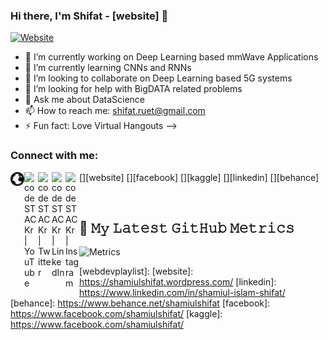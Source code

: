 ### Hi there, I'm Shifat - [website] 👋 

[![Website](https://img.shields.io/website?label=shamiulshifat.wordpress.com&style=for-the-badge&url=https%3A%2F%2Fcodestackr.com)](https://shamiulshifat.wordpress.com/)


- 🔭 I’m currently working on Deep Learning based mmWave Applications
- 🌱 I’m currently learning CNNs and RNNs
- 👯 I’m looking to collaborate on Deep Learning based 5G systems
- 🤔 I’m looking for help with  BigDATA related problems
- 💬 Ask me about DataScience
- 📫 How to reach me: shifat.ruet@gmail.com
- ⚡ Fun fact: Love Virtual Hangouts
-->

### Connect with me:

[<img align="left" alt="codeSTACKr.com" width="22px" src="https://raw.githubusercontent.com/iconic/open-iconic/master/svg/globe.svg" />][website]
[<img align="left" alt="codeSTACKr | YouTube" width="22px" src="https://cdn.jsdelivr.net/npm/simple-icons@v3/icons/facebook.svg" />][facebook]
[<img align="left" alt="codeSTACKr | Twitter" width="22px" src="https://cdn.jsdelivr.net/npm/simple-icons@v3/icons/kaggle.svg" />][kaggle]
[<img align="left" alt="codeSTACKr | LinkedIn" width="22px" src="https://cdn.jsdelivr.net/npm/simple-icons@v3/icons/linkedin.svg" />][linkedin]
[<img align="left" alt="codeSTACKr | Instagram" width="22px" src="https://cdn.jsdelivr.net/npm/simple-icons@v3/icons/instagram.svg" />][behance]

<br />

## 🔔 𝙼𝚢 𝙻𝚊𝚝𝚎𝚜𝚝 𝙶𝚒𝚝𝙷𝚞𝚋 𝙼𝚎𝚝𝚛𝚒𝚌𝚜
![Metrics](https://metrics.lecoq.io/shamiulshifat?template=classic&introduction=1&languages=1&repositories=1&pagespeed=1&repositories=100&repositories.batch=100&repositories.forks=false&repositories.affiliations=owner&languages.limit=8&languages.sections=most-used&languages.colors=github&languages.aliases=python%2C%20matlab&languages.threshold=0%25&languages.indepth=false&languages.analysis.timeout=15&languages.categories=markup%2C%20programming&languages.recent.categories=markup%2C%20programming&languages.recent.load=300&languages.recent.days=14&introduction.title=true&pagespeed.url=https%3A%2F%2Fshamiulshifat.wordpress.com%2F&pagespeed.detailed=false&pagespeed.screenshot=true&config.timezone=Asia%2FDhaka)



[webdevplaylist]: 
[website]: https://shamiulshifat.wordpress.com/
[linkedin]: https://www.linkedin.com/in/shamiul-islam-shifat/
[behance]: https://www.behance.net/shamiulshifat
[facebook]: https://www.facebook.com/shamiulshifat/
[kaggle]: https://www.facebook.com/shamiulshifat/

